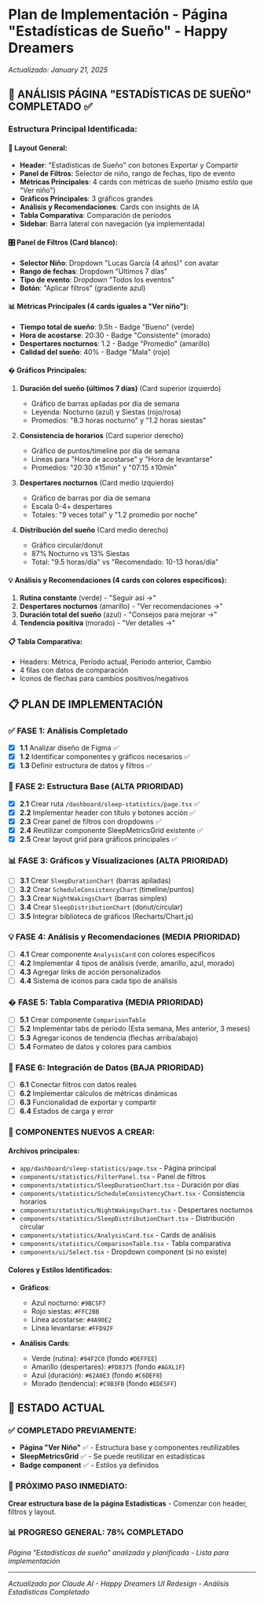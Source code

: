 # Plan de Implementación - Página "Estadísticas de Sueño" - Happy Dreamers

*Actualizado: January 21, 2025*

## 🎯 ANÁLISIS PÁGINA "ESTADÍSTICAS DE SUEÑO" COMPLETADO ✅

### Estructura Principal Identificada:

#### 📱 **Layout General:**
- **Header**: "Estadísticas de Sueño" con botones Exportar y Compartir
- **Panel de Filtros**: Selector de niño, rango de fechas, tipo de evento
- **Métricas Principales**: 4 cards con métricas de sueño (mismo estilo que "Ver niño")
- **Gráficos Principales**: 3 gráficos grandes
- **Análisis y Recomendaciones**: Cards con insights de IA
- **Tabla Comparativa**: Comparación de períodos
- **Sidebar**: Barra lateral con navegación (ya implementada)

#### 🎛️ **Panel de Filtros (Card blanco):**
- **Selector Niño**: Dropdown "Lucas García (4 años)" con avatar
- **Rango de fechas**: Dropdown "Últimos 7 días"
- **Tipo de evento**: Dropdown "Todos los eventos"
- **Botón**: "Aplicar filtros" (gradiente azul)

#### 📊 **Métricas Principales (4 cards iguales a "Ver niño"):**
- **Tiempo total de sueño**: 9.5h - Badge "Bueno" (verde)
- **Hora de acostarse**: 20:30 - Badge "Consistente" (morado)  
- **Despertares nocturnos**: 1.2 - Badge "Promedio" (amarillo)
- **Calidad del sueño**: 40% - Badge "Mala" (rojo)

#### � **Gráficos Principales:**

1. **Duración del sueño (últimos 7 días)** (Card superior izquierdo)
   - Gráfico de barras apiladas por día de semana
   - Leyenda: Nocturno (azul) y Siestas (rojo/rosa)
   - Promedios: "8.3 horas nocturno" y "1.2 horas siestas"

2. **Consistencia de horarios** (Card superior derecho)
   - Gráfico de puntos/timeline por día de semana
   - Líneas para "Hora de acostarse" y "Hora de levantarse"
   - Promedios: "20:30 ±15min" y "07:15 ±10min"

3. **Despertares nocturnos** (Card medio izquierdo)
   - Gráfico de barras por día de semana
   - Escala 0-4+ despertares
   - Totales: "9 veces total" y "1.2 promedio por noche"

4. **Distribución del sueño** (Card medio derecho)
   - Gráfico circular/donut
   - 87% Nocturno vs 13% Siestas
   - Total: "9.5 horas/día" vs "Recomendado: 10-13 horas/día"

#### 💡 **Análisis y Recomendaciones (4 cards con colores específicos):**
1. **Rutina constante** (verde) - "Seguir así →"
2. **Despertares nocturnos** (amarillo) - "Ver recomendaciones →"  
3. **Duración total del sueño** (azul) - "Consejos para mejorar →"
4. **Tendencia positiva** (morado) - "Ver detalles →"

#### 📋 **Tabla Comparativa:**
- Headers: Métrica, Período actual, Período anterior, Cambio
- 4 filas con datos de comparación
- Iconos de flechas para cambios positivos/negativos

## 📋 PLAN DE IMPLEMENTACIÓN

### ✅ FASE 1: Análisis Completado
- [x] **1.1** Analizar diseño de Figma ✅
- [x] **1.2** Identificar componentes y gráficos necesarios ✅
- [x] **1.3** Definir estructura de datos y filtros ✅

### 🚀 FASE 2: Estructura Base (ALTA PRIORIDAD)
- [x] **2.1** Crear ruta `/dashboard/sleep-statistics/page.tsx` ✅
- [x] **2.2** Implementar header con título y botones acción ✅
- [x] **2.3** Crear panel de filtros con dropdowns ✅
- [x] **2.4** Reutilizar componente SleepMetricsGrid existente ✅
- [x] **2.5** Crear layout grid para gráficos principales ✅

### 📊 FASE 3: Gráficos y Visualizaciones (ALTA PRIORIDAD)
- [ ] **3.1** Crear `SleepDurationChart` (barras apiladas)
- [ ] **3.2** Crear `ScheduleConsistencyChart` (timeline/puntos)
- [ ] **3.3** Crear `NightWakingsChart` (barras simples)
- [ ] **3.4** Crear `SleepDistributionChart` (donut/circular)
- [ ] **3.5** Integrar biblioteca de gráficos (Recharts/Chart.js)

### 💡 FASE 4: Análisis y Recomendaciones (MEDIA PRIORIDAD)
- [ ] **4.1** Crear componente `AnalysisCard` con colores específicos
- [ ] **4.2** Implementar 4 tipos de análisis (verde, amarillo, azul, morado)
- [ ] **4.3** Agregar links de acción personalizados
- [ ] **4.4** Sistema de iconos para cada tipo de análisis

### � FASE 5: Tabla Comparativa (MEDIA PRIORIDAD)
- [ ] **5.1** Crear componente `ComparisonTable`
- [ ] **5.2** Implementar tabs de período (Esta semana, Mes anterior, 3 meses)
- [ ] **5.3** Agregar iconos de tendencia (flechas arriba/abajo)
- [ ] **5.4** Formateo de datos y colores para cambios

### 🔧 FASE 6: Integración de Datos (BAJA PRIORIDAD)
- [ ] **6.1** Conectar filtros con datos reales
- [ ] **6.2** Implementar cálculos de métricas dinámicas
- [ ] **6.3** Funcionalidad de exportar y compartir
- [ ] **6.4** Estados de carga y error

### 🎯 COMPONENTES NUEVOS A CREAR:

#### **Archivos principales:**
- `app/dashboard/sleep-statistics/page.tsx` - Página principal
- `components/statistics/FilterPanel.tsx` - Panel de filtros
- `components/statistics/SleepDurationChart.tsx` - Duración por días
- `components/statistics/ScheduleConsistencyChart.tsx` - Consistencia horarios
- `components/statistics/NightWakingsChart.tsx` - Despertares nocturnos
- `components/statistics/SleepDistributionChart.tsx` - Distribución circular
- `components/statistics/AnalysisCard.tsx` - Cards de análisis
- `components/statistics/ComparisonTable.tsx` - Tabla comparativa
- `components/ui/Select.tsx` - Dropdown component (si no existe)

#### **Colores y Estilos Identificados:**
- **Gráficos**:
  - Azul nocturno: `#9BC5F7`
  - Rojo siestas: `#FFC2BB` 
  - Línea acostarse: `#4A90E2`
  - Línea levantarse: `#FFD92F`

- **Análisis Cards**:
  - Verde (rutina): `#94F2C0` (fondo `#DEFFEE`)
  - Amarillo (despertares): `#FD8375` (fondo `#AGXL1F`)
  - Azul (duración): `#62A0E3` (fondo `#C6DEF8`)
  - Morado (tendencia): `#C9B3FB` (fondo `#EDE5FF`)

## 🚀 ESTADO ACTUAL

### ✅ COMPLETADO PREVIAMENTE:
- **Página "Ver Niño"** ✅ - Estructura base y componentes reutilizables
- **SleepMetricsGrid** ✅ - Se puede reutilizar en estadísticas
- **Badge component** ✅ - Estilos ya definidos

### 🎯 PRÓXIMO PASO INMEDIATO:
**Crear estructura base de la página Estadísticas** - Comenzar con header, filtros y layout.

### 📊 PROGRESO GENERAL: 78% COMPLETADO
*Página "Estadísticas de sueño" analizada y planificada - Lista para implementación*

---
*Actualizado por Claude AI - Happy Dreamers UI Redesign - Análisis Estadísticas Completado*
